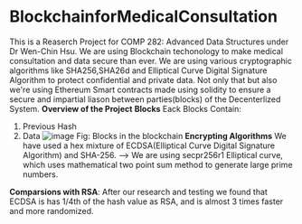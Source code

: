 # BlockchainforMedicalConsultation

This is a Reaserch Project for COMP 282: Advanced Data Structures under Dr Wen-Chin Hsu. We are using Blockchain techonology to make medical consultation and data secure than ever. We are using various cryptographic algorithms like SHA256,SHA26d and Elliptical Curve Digital Signature Algorithm to protect confidential and private data.
Not only that but also we're using Ethereum Smart contracts made using solidity to ensure a secure and impartial liason between parties(blocks) of the Decenterlized System.
**Overview of the Project**
**Blocks**
Eack Blocks Contain:
1. Previous Hash
2. Data
   ![image](https://github.com/paramdesai321/BlockchainforMedicalConsultation/assets/123131116/2d2eba81-c036-4443-ba89-612a2ef8aa12)
   Fig: Blocks in the blockchain
**Encrypting Algorithms**
We have used a hex mixture of ECDSA(Elliptical Curve Digital Signature Algorithm) and SHA-256.
--> We are using secpr256r1 Elliptical curve, which uses mathematical two point sum method to generate large prime numbers.
    
 

**Comparsions with RSA**: After our research and testing we found that ECDSA is has 1/4th of the hash value as RSA, and is almost 3 times faster and more randomized.

